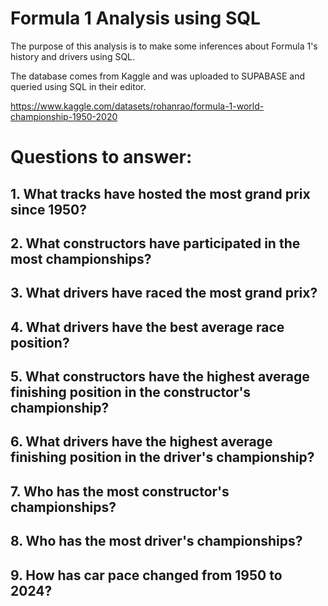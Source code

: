 # Formula 1 Analysis using SQL
The purpose of this analysis is to make some inferences about Formula 1's history and drivers using SQL.

The database comes from Kaggle and was uploaded to SUPABASE and queried using SQL in their editor. 

https://www.kaggle.com/datasets/rohanrao/formula-1-world-championship-1950-2020

# Questions to answer: 
## 1. What tracks have hosted the most grand prix since 1950?
## 2. What constructors have participated in the most championships?
## 3. What drivers have raced the most grand prix? 
## 4. What drivers have the best average race position?
## 5. What constructors have the highest average finishing position in the constructor's championship?
## 6. What drivers have the highest average finishing position in the driver's championship? 
## 7. Who has the most constructor's championships? 
## 8. Who has the most driver's championships? 
## 9. How has car pace changed from 1950 to 2024? 
